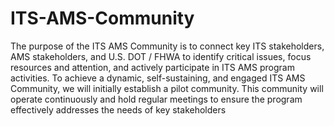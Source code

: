 # ITS-AMS-Community
The purpose of the ITS AMS Community is to connect key ITS stakeholders, AMS stakeholders, and U.S. DOT / FHWA to identify critical issues, focus resources and attention, and actively participate in ITS AMS program activities. To achieve a dynamic, self-sustaining, and engaged ITS AMS Community, we will initially establish a pilot community. This community will operate continuously and hold regular meetings to ensure the program effectively addresses the needs of key stakeholders
